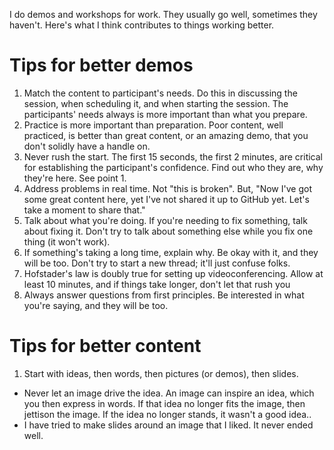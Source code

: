 I do demos and workshops for work. They usually go well, sometimes they haven't. Here's what I think contributes to things working better.

# Tips for better demos

1. Match the content to participant's needs. Do this in discussing the session, when scheduling it, and when starting the session. The participants' needs always is more important than what you prepare.
1. Practice is more important than preparation. Poor content, well practiced, is better than great content, or an amazing demo, that you don't solidly have a handle on. 
1. Never rush the start. The first 15 seconds, the first 2 minutes, are critical for establishing the participant's confidence. Find out who they are, why they're here. See point 1.
1. Address problems in real time. Not "this is broken". But, "Now I've got some great content here, yet I've not shared it up to GitHub yet. Let's take a moment to share that."
1. Talk about what you're doing. If you're needing to fix something, talk about fixing it. Don't try to talk about something else while you fix one thing (it won't work). 
1. If something's taking a long time, explain why. Be okay with it, and they will be too. Don't try to start a new thread; it'll just confuse folks.
1. Hofstader's law is doubly true for setting up videoconferencing. Allow at least 10 minutes, and if things take longer, don't let that rush you
1. Always answer questions from first principles. Be interested in what you're saying, and they will be too.

# Tips for better content

1. Start with ideas, then words, then pictures (or demos), then slides. 
  - Never let an image drive the idea. An image can inspire an idea, which you then express in words. If that idea no longer fits the image, then jettison the image. If the idea no longer stands, it wasn't a good idea..
  - I have tried to make slides around an image that I liked. It never ended well.

